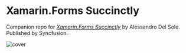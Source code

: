 # Xamarin.Forms Succinctly

Companion repo for [*Xamarin.Forms Succinctly*](https://www.syncfusion.com/resources/techportal/details/ebooks/Xamarin_Forms_Succinctly) by Alessandro Del Sole. Published by Syncfusion.

![cover](https://github.com/SyncfusionSuccinctlyE-Books/Xamarin.Forms-Succinctly/blob/master/cover.png)

